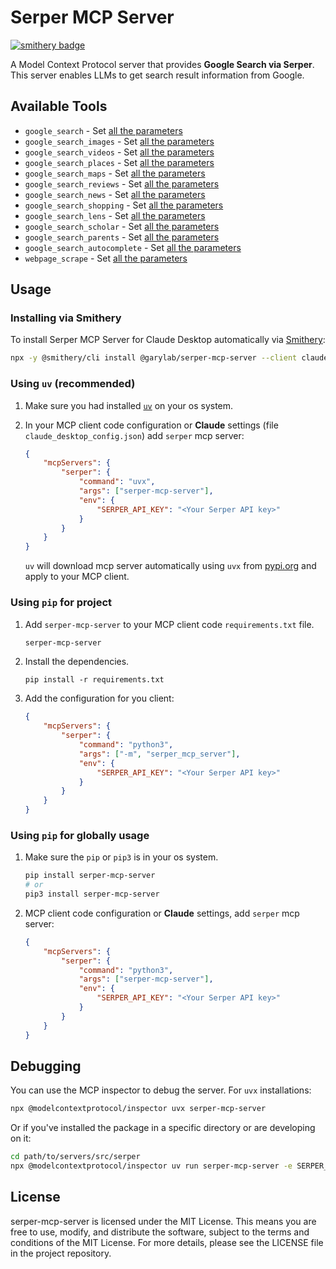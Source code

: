 # Serper MCP Server
[![smithery badge](https://smithery.ai/badge/@garylab/serper-mcp-server)](https://smithery.ai/server/@garylab/serper-mcp-server)

A Model Context Protocol server that provides **Google Search via Serper**. This server enables LLMs to get search result information from Google.

## Available Tools

- `google_search` - Set [all the parameters](src/serper_mcp_server/schemas.py#L15)
- `google_search_images` - Set [all the parameters](src/serper_mcp_server/schemas.py#L15)
- `google_search_videos` - Set [all the parameters](src/serper_mcp_server/schemas.py#L15)
- `google_search_places` - Set [all the parameters](src/serper_mcp_server/schemas.py#L20)
- `google_search_maps` - Set [all the parameters](src/serper_mcp_server/schemas.py#L24)
- `google_search_reviews` - Set [all the parameters](src/serper_mcp_server/schemas.py#L34)
- `google_search_news` - Set [all the parameters](src/serper_mcp_server/schemas.py#L15)
- `google_search_shopping` - Set [all the parameters](src/serper_mcp_server/schemas.py#L45)
- `google_search_lens` - Set [all the parameters](src/serper_mcp_server/schemas.py#L50)
- `google_search_scholar` - Set [all the parameters](src/serper_mcp_server/schemas.py#L20)
- `google_search_parents` - Set [all the parameters](src/serper_mcp_server/schemas.py#L56)
- `google_search_autocomplete` - Set [all the parameters](src/serper_mcp_server/schemas.py#L20)
- `webpage_scrape` - Set [all the parameters](src/serper_mcp_server/schemas.py#L62)


## Usage

### Installing via Smithery

To install Serper MCP Server for Claude Desktop automatically via [Smithery](https://smithery.ai/server/@garylab/serper-mcp-server):

```bash
npx -y @smithery/cli install @garylab/serper-mcp-server --client claude
```

### Using `uv` (recommended)

1. Make sure you had installed [`uv`](https://docs.astral.sh/uv/) on your os system.

2. In your MCP client code configuration or **Claude** settings (file `claude_desktop_config.json`) add `serper` mcp server:
    ```json
    {
        "mcpServers": {
            "serper": {
                "command": "uvx",
                "args": ["serper-mcp-server"],
                "env": {
                    "SERPER_API_KEY": "<Your Serper API key>"
                }
            }
        }
    }
    ```
    `uv` will download mcp server automatically using `uvx` from [pypi.org](https://pypi.org/project/serper-mcp-server/) and apply to your MCP client.

### Using `pip` for project
1. Add `serper-mcp-server` to your MCP client code `requirements.txt` file.
    ```txt
    serper-mcp-server
    ```

2. Install the dependencies.
    ```shell
    pip install -r requirements.txt
    ```

3. Add the configuration for you client:
    ```json
    {
        "mcpServers": {
            "serper": {
                "command": "python3",
                "args": ["-m", "serper_mcp_server"],
                "env": {
                    "SERPER_API_KEY": "<Your Serper API key>"
                }
            }
        }
    }
    ```


### Using `pip` for globally usage

1. Make sure the `pip` or `pip3` is in your os system.
    ```bash
    pip install serper-mcp-server
    # or
    pip3 install serper-mcp-server
    ```

2. MCP client code configuration or **Claude** settings, add `serper` mcp server:
    ```json
    {
        "mcpServers": {
            "serper": {
                "command": "python3",
                "args": ["serper-mcp-server"],
                "env": {
                    "SERPER_API_KEY": "<Your Serper API key>"
                }
            }
        }
    }
    ```


## Debugging

You can use the MCP inspector to debug the server. For `uvx` installations:

```bash
npx @modelcontextprotocol/inspector uvx serper-mcp-server
```

Or if you've installed the package in a specific directory or are developing on it:

```bash
cd path/to/servers/src/serper
npx @modelcontextprotocol/inspector uv run serper-mcp-server -e SERPER_API_KEY=<the key>
```


## License

serper-mcp-server is licensed under the MIT License. This means you are free to use, modify, and distribute the software, subject to the terms and conditions of the MIT License. For more details, please see the LICENSE file in the project repository.
